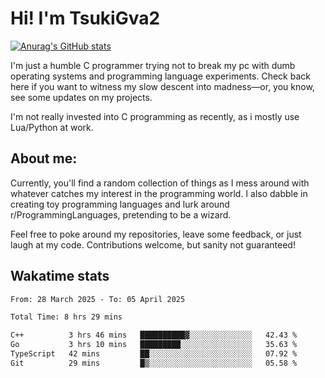 # Hi! I'm TsukiGva2

[![Anurag's GitHub stats](https://github-readme-stats.vercel.app/api?username=tsukigva2&theme=gruvbox&show_icons=true)](https://github.com/anuraghazra/github-readme-stats)

I'm just a humble C programmer trying not to break my pc with dumb operating systems and programming language experiments. Check back here if you want to witness my slow descent into madness—or, you know, see some updates on my projects.

I'm not really invested into C programming as recently, as i mostly use Lua/Python at work.

## About me:

Currently, you'll find a random collection of things as I mess around with whatever catches my interest in the programming world. I also dabble in creating toy programming languages and lurk around r/ProgrammingLanguages, pretending to be a wizard.

Feel free to poke around my repositories, leave some feedback, or just laugh at my code. Contributions welcome, but sanity not guaranteed!


## Wakatime stats
<!--START_SECTION:waka-->

```txt
From: 28 March 2025 - To: 05 April 2025

Total Time: 8 hrs 29 mins

C++          3 hrs 46 mins   ██████████▓░░░░░░░░░░░░░░   42.43 %
Go           3 hrs 10 mins   █████████░░░░░░░░░░░░░░░░   35.63 %
TypeScript   42 mins         ██░░░░░░░░░░░░░░░░░░░░░░░   07.92 %
Git          29 mins         █▒░░░░░░░░░░░░░░░░░░░░░░░   05.58 %
```

<!--END_SECTION:waka-->
